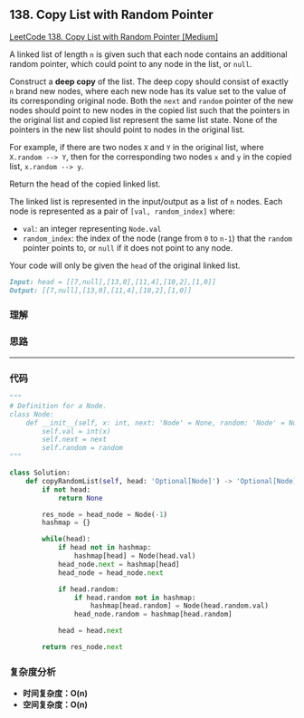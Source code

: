 ## **138. Copy List with Random Pointer**

[LeetCode 138. Copy List with Random Pointer [Medium]](https://leetcode.com/problems/copy-list-with-random-pointer/description/)

A linked list of length `n` is given such that each node contains an additional random pointer, which could point to any node in the list, or `null`.

Construct a **deep copy** of the list. The deep copy should consist of exactly `n` brand new nodes, where each new node has its value set to the value of its corresponding original node. Both the `next` and `random` pointer of the new nodes should point to new nodes in the copied list such that the pointers in the original list and copied list represent the same list state. None of the pointers in the new list should point to nodes in the original list.

For example, if there are two nodes `X` and `Y` in the original list, where `X.random --> Y`, then for the corresponding two nodes `x` and `y` in the copied list, `x.random --> y`.

Return the head of the copied linked list.

The linked list is represented in the input/output as a list of `n` nodes. Each node is represented as a pair of `[val, random_index]` where:

* `val`: an integer representing `Node.val`
* `random_index`: the index of the node (range from `0` to `n-1`) that the `random` pointer points to, or `null` if it does not point to any node.

Your code will only be given the `head` of the original linked list.

```markdown
Input: head = [[7,null],[13,0],[11,4],[10,2],[1,0]]
Output: [[7,null],[13,0],[11,4],[10,2],[1,0]]
```

### **理解**


### **思路**
* ****


### **代码**

``` python
"""
# Definition for a Node.
class Node:
    def __init__(self, x: int, next: 'Node' = None, random: 'Node' = None):
        self.val = int(x)
        self.next = next
        self.random = random
"""

class Solution:
    def copyRandomList(self, head: 'Optional[Node]') -> 'Optional[Node]':
        if not head:
            return None

        res_node = head_node = Node(-1)
        hashmap = {}

        while(head):
            if head not in hashmap:
                hashmap[head] = Node(head.val)
            head_node.next = hashmap[head]
            head_node = head_node.next

            if head.random:
                if head.random not in hashmap:
                    hashmap[head.random] = Node(head.random.val)
                head_node.random = hashmap[head.random]

            head = head.next

        return res_node.next
```

### **复杂度分析**
* **时间复杂度：O(n)**
* **空间复杂度：O(n)**
